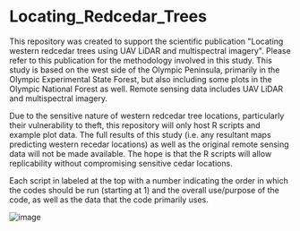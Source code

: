 # Locating_Redcedar_Trees
This repository was created to support the scientific publication "Locating western redcedar trees using UAV LiDAR and multispectral imagery". Please refer to this publication for the methodology involved in this study. This study is based on the west side of the Olympic Peninsula, primarily in the Olympic Experimental State Forest, but also including some plots in the Olympic National Forest as well. Remote sensing data includes UAV LiDAR and multispectral imagery.

Due to the sensitive nature of western redcedar tree locations, particularly their vulnerability to theft, this repository will only host R scripts and example plot data. The full results of this study (i.e. any resultant maps predicting western recedar locations) as well as the original remote sensing data will not be made available. The hope is that the R scripts will allow replicability without compromising sensitive cedar locations.

Each script in labeled at the top with a number indicating the order in which the codes should be run (starting at 1) and the overall use/purpose of the code, as well as the 
data that the code primarily uses.

![image](https://github.com/user-attachments/assets/9079b425-55e8-4c3c-ba16-46d414e6a728)

